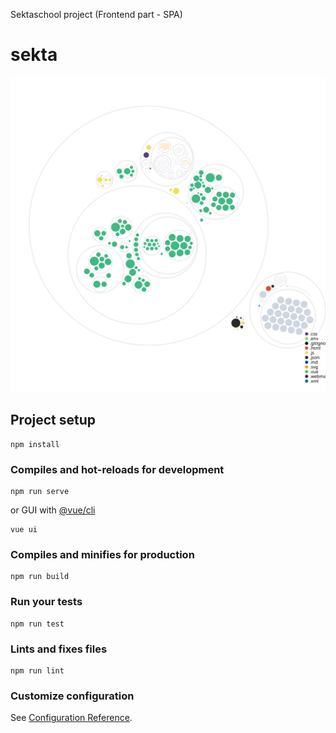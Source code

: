 Sektaschool project (Frontend part - SPA)

# sekta

![Visualization of the codebase|320x271](./diagram.svg)

## Project setup
```
npm install
```

### Compiles and hot-reloads for development
```
npm run serve
```
or GUI with [@vue/cli](https://cli.vuejs.org/guide/)
```
vue ui
```

### Compiles and minifies for production
```
npm run build
```

### Run your tests
```
npm run test
```

### Lints and fixes files
```
npm run lint
```

### Customize configuration
See [Configuration Reference](https://cli.vuejs.org/config/).
